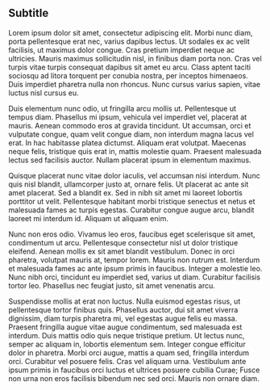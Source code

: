 ## Subtitle

Lorem ipsum dolor sit amet, consectetur adipiscing elit. Morbi nunc diam, porta pellentesque erat nec, varius dapibus lectus. Ut sodales ex ac velit facilisis, ut maximus dolor congue. Cras pretium imperdiet neque ac ultricies. Mauris maximus sollicitudin nisl, in finibus diam porta non. Cras vel turpis vitae turpis consequat dapibus sit amet eu arcu. Class aptent taciti sociosqu ad litora torquent per conubia nostra, per inceptos himenaeos. Duis imperdiet pharetra nulla non rhoncus. Nunc cursus varius sapien, vitae luctus nisl cursus eu.

Duis elementum nunc odio, ut fringilla arcu mollis ut. Pellentesque ut tempus diam. Phasellus mi ipsum, vehicula vel imperdiet vel, placerat at mauris. Aenean commodo eros at gravida tincidunt. Ut accumsan, orci et vulputate congue, quam velit congue diam, non interdum magna lacus vel erat. In hac habitasse platea dictumst. Aliquam erat volutpat. Maecenas neque felis, tristique quis erat in, mattis molestie quam. Praesent malesuada lectus sed facilisis auctor. Nullam placerat ipsum in elementum maximus.

Quisque placerat nunc vitae dolor iaculis, vel accumsan nisi interdum. Nunc quis nisl blandit, ullamcorper justo at, ornare felis. Ut placerat ac ante sit amet placerat. Sed a blandit ex. Sed in nibh sit amet mi laoreet lobortis porttitor ut velit. Pellentesque habitant morbi tristique senectus et netus et malesuada fames ac turpis egestas. Curabitur congue augue arcu, blandit laoreet mi interdum id. Aliquam ut aliquam enim.

Nunc non eros odio. Vivamus leo eros, faucibus eget scelerisque sit amet, condimentum ut arcu. Pellentesque consectetur nisl ut dolor tristique eleifend. Aenean mollis ex sit amet blandit vestibulum. Donec in orci pharetra, volutpat mauris at, tempor lorem. Mauris non rutrum est. Interdum et malesuada fames ac ante ipsum primis in faucibus. Integer a molestie leo. Nunc nibh orci, tincidunt eu imperdiet sed, varius ut diam. Curabitur facilisis tortor leo. Phasellus nec feugiat justo, sit amet venenatis arcu.

Suspendisse mollis at erat non luctus. Nulla euismod egestas risus, ut pellentesque tortor finibus quis. Phasellus auctor, dui sit amet viverra dignissim, diam turpis pharetra mi, vel egestas augue felis eu massa. Praesent fringilla augue vitae augue condimentum, sed malesuada est interdum. Duis mattis odio quis neque tristique pretium. Ut lectus nunc, semper ac aliquam in, lobortis elementum sem. Integer congue efficitur dolor in pharetra. Morbi orci augue, mattis a quam sed, fringilla interdum orci. Curabitur vel posuere felis. Cras vel aliquam urna. Vestibulum ante ipsum primis in faucibus orci luctus et ultrices posuere cubilia Curae; Fusce non urna non eros facilisis bibendum nec sed orci. Mauris non ornare diam.
